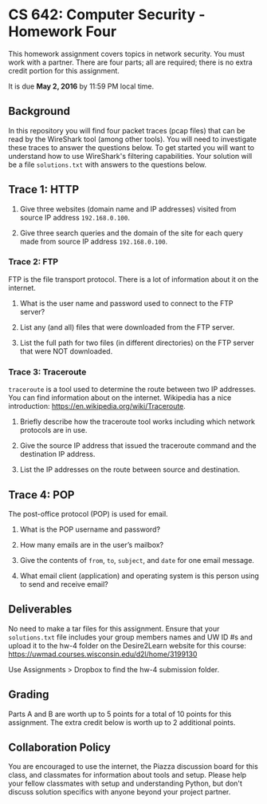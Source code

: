 # CS 642: Computer Security - Homework Four

This homework assignment covers topics in network security. You must work with a partner. There are four parts; all are required; there is no extra credit portion for this assignment.

It is due **May 2, 2016** by 11:59 PM local time. 

## Background
In this repository you will find four packet traces (pcap files) that can be read by the WireShark tool (among other tools). You will need to investigate these traces to answer the questions below. To get started you will want to understand how to use WireShark's filtering capabilities. Your solution will be a file `solutions.txt` with answers to the questions below.

## Trace 1: HTTP
1. Give three websites (domain name and IP addresses) visited from source IP address `192.168.0.100`.

1. Give three search queries and the domain of the site for each query made from source IP address `192.168.0.100`.


### Trace 2: FTP
FTP is the file transport protocol. There is a lot of information about it on the internet.

1. What is the user name and password used to connect to the FTP server?

1. List any (and all) files that were downloaded from the FTP server.

1. List the full path for two files (in different directories) on the FTP server that were NOT downloaded.


### Trace 3: Traceroute
`traceroute` is a tool used to determine the route between two IP addresses. You can find information about on the internet.
Wikipedia has a nice introduction: https://en.wikipedia.org/wiki/Traceroute.

1. Briefly describe how the traceroute tool works including which network protocols are in use.

1. Give the source IP address that issued the traceroute command and the destination IP address.

1. List the IP addresses on the route between source and destination.


## Trace 4: POP
The post-office protocol (POP) is used for email.
1. What is the POP username and password?

1. How many emails are in the user’s mailbox?

1. Give the contents of `from`, `to`, `subject`, and `date` for one email message.

1. What email client (application) and operating system is this person using to send and receive email?

## Deliverables
No need to make a tar files for this assignment. Ensure that your `solutions.txt` file includes your group members names and UW ID #s and upload it to the hw-4 folder on the Desire2Learn website for this course:
https://uwmad.courses.wisconsin.edu/d2l/home/3199130

Use Assignments > Dropbox to find the hw-4 submission folder.

## Grading
Parts A and B are worth up to 5 points for a total of 10 points for this assignment. The extra credit below is worth up to 2 additional points.

## Collaboration Policy
You are encouraged to use the internet, the Piazza discussion board for this class, and classmates for information about tools and setup. Please help your fellow classmates with setup and understanding Python, but don't discuss solution specifics with anyone beyond your project partner.

